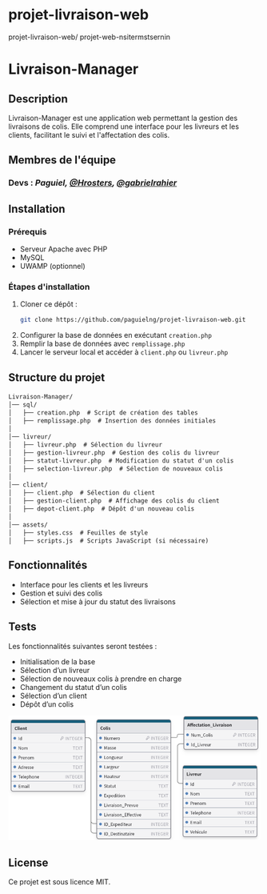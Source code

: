 # projet-livraison-web
projet-livraison-web/ projet-web-nsitermstsernin

# Livraison-Manager

## Description
Livraison-Manager est une application web permettant la gestion des livraisons de colis. Elle comprend une interface pour les livreurs et les clients, facilitant le suivi et l'affectation des colis.

## Membres de l'équipe

### Devs : *Paguiel, [@Hrosters](https://github.com/hrosters), [@gabrielrahier](https://github.com/gabrielrahier)*

## Installation

### Prérequis
- Serveur Apache avec PHP
- MySQL
- UWAMP (optionnel)

### Étapes d'installation
1. Cloner ce dépôt :
   ```bash
   git clone https://github.com/paguielng/projet-livraison-web.git
   ```
2. Configurer la base de données en exécutant `creation.php`
3. Remplir la base de données avec `remplissage.php`
4. Lancer le serveur local et accéder à `client.php` ou `livreur.php`

## Structure du projet

```
Livraison-Manager/
│── sql/
│   ├── creation.php  # Script de création des tables
│   ├── remplissage.php  # Insertion des données initiales
│
│── livreur/
│   ├── livreur.php  # Sélection du livreur
│   ├── gestion-livreur.php  # Gestion des colis du livreur
│   ├── statut-livreur.php  # Modification du statut d'un colis
│   ├── selection-livreur.php  # Sélection de nouveaux colis
│
│── client/
│   ├── client.php  # Sélection du client
│   ├── gestion-client.php  # Affichage des colis du client
│   ├── depot-client.php  # Dépôt d'un nouveau colis
│
│── assets/
│   ├── styles.css  # Feuilles de style
│   ├── scripts.js  # Scripts JavaScript (si nécessaire)
```

## Fonctionnalités
- Interface pour les clients et les livreurs
- Gestion et suivi des colis
- Sélection et mise à jour du statut des livraisons

## Tests
Les fonctionnalités suivantes seront testées :
- Initialisation de la base
- Sélection d’un livreur
- Sélection de nouveaux colis à prendre en charge
- Changement du statut d’un colis
- Sélection d’un client
- Dépôt d’un colis

![Description de l'image](https://github.com/paguielng/projet-livraison-web/blob/main/model-complet.png)

## License
Ce projet est sous licence MIT.
